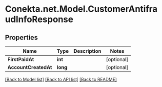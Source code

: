# Conekta.net.Model.CustomerAntifraudInfoResponse

## Properties

Name | Type | Description | Notes
------------ | ------------- | ------------- | -------------
**FirstPaidAt** | **int** |  | [optional] 
**AccountCreatedAt** | **long** |  | [optional] 

[[Back to Model list]](../README.md#documentation-for-models) [[Back to API list]](../README.md#documentation-for-api-endpoints) [[Back to README]](../README.md)


